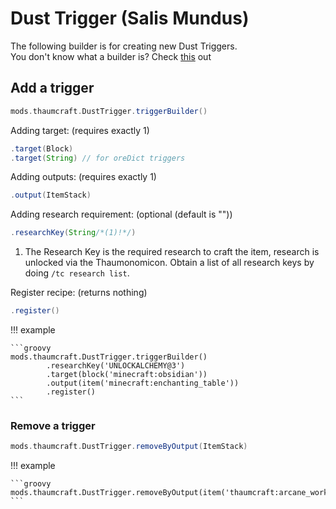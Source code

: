 # Dust Trigger (Salis Mundus)

The following builder is for creating new Dust Triggers. <br>
You don't know what a builder is? Check [this](https://groovyscript-docs.readthedocs.io/en/latest/groovy/builder/) out

## Add a trigger

```groovy
mods.thaumcraft.DustTrigger.triggerBuilder()
```

Adding target: (requires exactly 1)

```groovy
.target(Block)
.target(String) // for oreDict triggers
```

Adding outputs: (requires exactly 1)

```groovy
.output(ItemStack)
```

Adding research requirement: (optional (default is ""))

```groovy
.researchKey(String/*(1)!*/)
```

1. The Research Key is the required research to craft the item, research is unlocked via the Thaumonomicon. Obtain a list of all research keys by doing `/tc research list`.

Register recipe: (returns nothing)

```groovy
.register()
```

!!! example

    ```groovy
    mods.thaumcraft.DustTrigger.triggerBuilder()
            .researchKey('UNLOCKALCHEMY@3')
            .target(block('minecraft:obsidian'))
            .output(item('minecraft:enchanting_table'))
            .register()
    ```

### Remove a trigger

```groovy
mods.thaumcraft.DustTrigger.removeByOutput(ItemStack)
```

!!! example

    ```groovy
    mods.thaumcraft.DustTrigger.removeByOutput(item('thaumcraft:arcane_workbench'))
    ```
